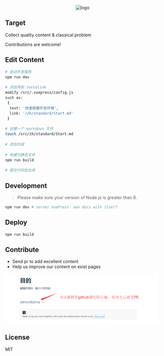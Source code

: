 <p align="center">
  <img width="280" src="http://ss.csdn.net/p?https://mmbiz.qpic.cn/mmbiz_png/ctwVEjeYQ2ic9QVvaUJoxwiaL1eFJ7iaKgctekHq9ENYq8qZaN7PWNtglzXkVefb4PdhX80YnQzRjBeIWib6uDKkcQ/0?wx_fmt=png" alt="logo">
</p>

## Target
Collect quality content & classical problem

Contributions are welcome!

## Edit Content
``` bash
# 启动开发服务
npm run dev

# 添加导航 text&link
modify /src/.vuepress/config.js
such as: 
 {
  text: '快速搭建开发环境',
  link: '/zh/standard/Start.md'
 }

# 创建一个 markdown 文件
touch /src/zh/standard/Start.md

# 添加内容

# 构建为静态文件
npm run build

# 提交代码到仓库
```

## Development

> Please make sure your version of Node.js is greater than 8.

``` bash
npm run dev # serves VuePress' own docs with itself
```

## Deploy
``` bash
npm run build
```

## Contribute
- Send pr to add excellent content
- Help us improve our content on exist pages  

![improve](/src/.vuepress/public//img/improve.png)

## License

MIT

